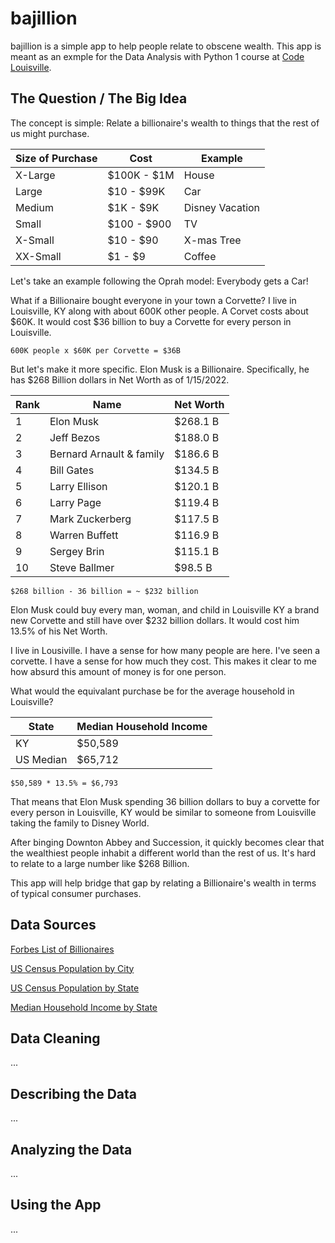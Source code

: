# bajillion

bajillion is a simple app to help people relate to obscene wealth. This app is meant as an exmple for the Data Analysis with Python 1 course at [Code Louisville](https://www.codelouisville.org/).

## The Question / The Big Idea

The concept is simple: Relate a billionaire's wealth to things that the rest of us might purchase.

| Size of Purchase | Cost | Example |
| ---------------- | ---- | ------- |
| X-Large | $100K - $1M | House | 
| Large | $10 - $99K | Car |
| Medium | $1K - $9K | Disney Vacation |
| Small | $100 - $900 | TV |
| X-Small | $10 - $90 | X-mas Tree |
| XX-Small | $1 - $9 | Coffee |

Let's take an example following the Oprah model: Everybody gets a Car!

What if a Billionaire bought everyone in your town a Corvette? I live in Louisville, KY along with about 600K other people. A Corvet costs about $60K. It would cost $36 billion to buy a Corvette for every person in Louisville. 

`600K people x $60K per Corvette = $36B`

But let's make it more specific. Elon Musk is a Billionaire. Specifically, he has $268 Billion dollars in Net Worth as of 1/15/2022. 

| Rank | Name | Net Worth |
| ---- | ---- | --------- |
| 1 | Elon Musk | $268.1 B |
| 2 | Jeff Bezos | $188.0 B |
| 3 | Bernard Arnault & family | $186.6 B |
| 4 | Bill Gates | $134.5 B |
| 5 | Larry Ellison | $120.1 B |
| 6 | Larry Page | $119.4 B |
| 7 | Mark Zuckerberg | $117.5 B |
| 8 | Warren Buffett | $116.9 B |
| 9 | Sergey Brin | $115.1 B |
| 10 | Steve Ballmer | $98.5 B |

`$268 billion - 36 billion = ~ $232 billion`

Elon Musk could buy every man, woman, and child in Louisville KY a brand new Corvette and still have over $232 billion dollars. It would cost him 13.5% of his Net Worth.

I live in Lousiville. I have a sense for how many people are here. I've seen a corvette. I have a sense for how much they cost. This makes it clear to me how absurd this amount of money is for one person.

What would the equivalant purchase be for the average household in Louisville?

| State | Median Household Income |
| ----- | ----------------------- |
| KY | $50,589 |
| US Median | $65,712 |

`$50,589 * 13.5% = $6,793`

That means that Elon Musk spending 36 billion dollars to  buy a corvette for every person in Louisville, KY would be similar to someone from Louisville taking the family to Disney World.

After binging Downton Abbey and Succession, it quickly becomes clear that the wealthiest people inhabit a different world than the rest of us. It's hard to relate to a large number like $268 Billion. 

This app will help bridge that gap by relating a Billionaire's wealth in terms of typical consumer purchases.
## Data Sources

[Forbes List of Billionaires](https://www.forbes.com/real-time-billionaires/)

[US Census Population by City](https://www.census.gov/data/tables/time-series/demo/popest/2010s-total-cities-and-towns.html#ds)

[US Census Population by State](https://www.census.gov/data/datasets/time-series/demo/popest/2020s-state-total.html)

[Median Household Income by State](https://worldpopulationreview.com/state-rankings/median-household-income-by-state)

## Data Cleaning

...

## Describing the Data
...
## Analyzing the Data
...

## Using the App
...
